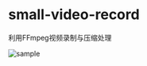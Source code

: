 # small-video-record
利用FFmpeg视频录制与压缩处理

![sample](https://github.com/mabeijianxi/small-video-record/image/small_video.gif)
